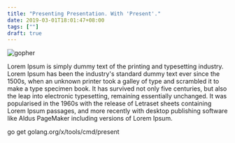 ```yaml
---
title: "Presenting Presentation. With 'Present'."
date: 2019-03-01T18:01:47+08:00
tags: [""]
draft: true
---
```


![gopher](/images/gopher-head-sm.png#featured)

<!--more-->

Lorem Ipsum is simply dummy text of the printing and typesetting industry. Lorem Ipsum has been the industry's standard dummy text ever since the 1500s, when an unknown printer took a galley of type and scrambled it to make a type specimen book. It has survived not only five centuries, but also the leap into electronic typesetting, remaining essentially unchanged. It was popularised in the 1960s with the release of Letraset sheets containing Lorem Ipsum passages, and more recently with desktop publishing software like Aldus PageMaker including versions of Lorem Ipsum.

go get golang.org/x/tools/cmd/present
